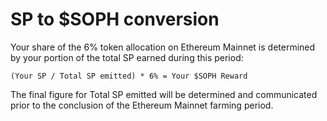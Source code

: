 # SP to $SOPH conversion

Your share of the 6% token allocation on Ethereum Mainnet is determined by your portion of the total SP earned during this period:

```
(Your SP / Total SP emitted) * 6% = Your $SOPH Reward
```

The final figure for Total SP emitted will be determined and communicated prior to the conclusion of the Ethereum Mainnet farming period.
